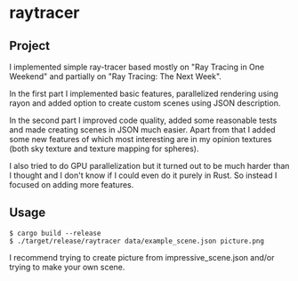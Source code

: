 # raytracer

## Project

I implemented simple ray-tracer based mostly on "Ray Tracing in One Weekend" and partially on "Ray Tracing: The Next Week".


In the first part I implemented basic features, parallelized rendering using rayon and added option to create custom scenes using JSON description.

In the second part I improved code quality, added some reasonable tests and made creating scenes in JSON much easier.
Apart from that I added some new features of which most interesting are in my opinion textures (both sky texture and texture mapping for spheres).

I also tried to do GPU parallelization but it turned out to be much harder than I thought and I don't know if I could even do it purely in Rust.
So instead I focused on adding more features.

## Usage
```
$ cargo build --release
$ ./target/release/raytracer data/example_scene.json picture.png
```
I recommend trying to create picture from impressive_scene.json and/or trying to make your own scene.